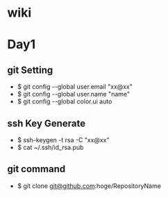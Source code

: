 # wiki


# Day1
## git Setting
* $ git config --global user.email "xx@xx"
* $ git config --global user.name "name"
* $ git config --global color.ui auto

## ssh Key Generate
* $ ssh-keygen -t rsa -C "xx@xx"
* $ cat ~/.ssh/id_rsa.pub

## git command
* $ git clone git@github.com:hoge/RepositoryName


